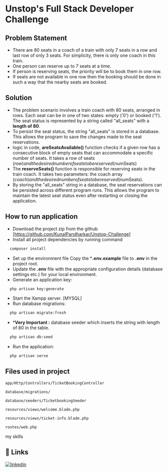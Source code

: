 
# Unstop's Full Stack Developer Challenge


## Problem Statement

- There are 80 seats in a coach of a train with only 7 seats in a row and last row of only 3 seats. For simplicity, there is only one coach in this train.
- One person can reserve up to 7 seats at a time.
- If person is reserving seats, the priority will be to book them in one row.
- If seats are not available in one row then the booking should be done in such a way that the nearby seats are booked.

## Solution

- The problem scenario involves a train coach with 80 seats, arranged in rows. Each seat can be in one of two states: empty ('0') or booked ('1'). The seat status is represented by a string called "all_seats" with a **length of 80**.
- To persist the seat status, the string "all_seats" is stored in a database. This allows the program to save the changes made to the seat reservations.
- logic in code, **areSeatsAvailable()** function checks if a given row has a consecutive block of empty seats that can accommodate a specific number of seats. It takes a row of seats ($row) and the desired number of seats to be reserved ($numSeats)
- The **reserveSeats()** function is responsible for reserving seats in the train coach. It takes two parameters: the coach array ($coach) and the desired number of seats to be reserved ($numSeats).
- By storing the "all_seats" string in a database, the seat reservations can be persisted across different program runs. This allows the program to maintain the latest seat status even after restarting or closing the application.

## How to run application

- Download the project zip from the github [https://github.com/KunalPandharkar/Unstop-Challenge]
- Install all project dependencies by running command

```bash
  composer install
```
- Set up the environment file Copy the ***.env.example** file to **.env** in the project root.
- Update the **.env** file with the appropriate configuration details (database settings etc.) for your local environment.
- Generate an application key:
```bash
  php artisan key:generate
```
- Start the Xampp server. [MYSQL]
- Run database migrations:

```bash
  php artisan migrate:fresh
```
- ***Very Important :** database seeder which inserts the string with length of 80 in the table.
 
```bash
  php artisan db:seed
```
- Run the application:
```bash
  php artisan serve
```

## Files used in project


`app/Http/Controllers/TicketBookingController`

`database/migrations/`

`database/seeders/TicketbookingSeeder`

`resources/views/welcome.blade.php`

`resources/views/ticket-info.blade.php`

`routes/web.php`


my skills


## 🔗 Links
[![linkedin](https://img.shields.io/badge/linkedin-0A66C2?style=for-the-badge&logo=linkedin&logoColor=white)](https://in.linkedin.com/in/kunal-pandharkar-513994188)

